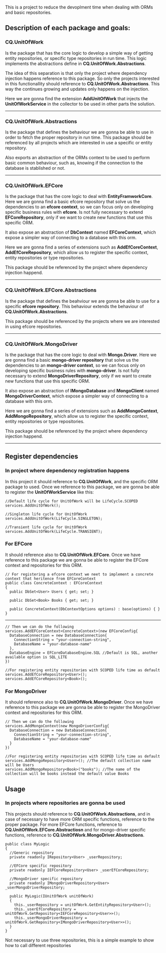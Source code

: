 This is a project to reduce the devoplment time when dealing with ORMs and basic repositories.

## Description of each package and goals:

### CQ.UnitOfWork

Is the package that has the core logic to develop a simple way of getting entity repositories, or specific type repositories in run time. This logic implements the abstractions define in **CQ.UnitOfWork.Abstractions**.

The idea of this separation is that only the project where dependency injection happens reference to this package. So only the projects interested in this functionallity should reference to **CQ.UnitOfWork.Abstractions**. This way the continues growing and updates only happens on the injection.

Here we are gonna find the extension **AddUnitOfWork** that injects the **UnitOfWorkService** in the collector to be used in other parts the solution.

---

### CQ.UnitOfWork.Abstractions

Is the package that defines the behaviour we are gonna be able to use in order to fetch the proper repository in run time. This package should be referenced by all projects which are interested in use a specific or entity repository.

Also exports an abstraction of the ORMs context to be used to perform basic common behaviour, such as, knowing if the connection to the database is stablished or not.

---

### CQ.UnitOfWork.EFCore

Is the package that has the core logic to deal with **EntityFramworkCore**. Here we are gonna find a basic efcore repository that solve us the dependencies to an **efcore context**, so we can focus only on developing specific business rules with **efcore**. Is not fully necessary to extend **EFCoreRepository**, only if we want to create new functions that use this specific ORM.

It also expose an abstraction of **DbContext** named **EFCoreContext**, which expose a simpler way of connecting to a database with this orm.

Here we are gonna find a series of extensions such as **AddEfCoreContext**, **AddEfCoreRepository**, which allow us to register the specific context, entity repositories or type repositories.

This package should be referenced by the project where dependency injection happend.

---

### CQ.UnitOfWork.EFCore.Abstractions

Is the package that defines the beahviour we are gonna be able to use for a specific **efcore repository**. This behaviour extends the behaviour of **CQ.UnitOfWork.Abstractions**.

This package should be referenced by the projects where we are interested in using efcore repositories.

---

### CQ.UnitOfWork.MongoDriver

Is the package that has the core logic to deal with **Mongo.Driver**. Here we are gonna find a basic **mongo-driver repository** that solve us the dependencies to an **mongo-driver context**, so we can focus only on developing specific business rules with **mongo-driver**. Is not fully necessary to extend **MongoDriverRepository**, only if we want to create new functions that use this specific ORM.

It also expose an abstraction of **IMongoDatabase** and **MongoClient** named **MongoDriverContext**, which expose a simpler way of connecting to a database with this orm.

Here we are gonna find a series of extensions such as **AddMongoContext**, **AddMongoRepository**, which allow us to register the specific context, entity repositories or type repositories.

This package should be referenced by the project where dependency injection happend.

---

## Register dependencies

### In project where dependency registration happens
In this project it should reference to **CQ.UnitOfWork**, and the specific ORM package to used. Once we reference to this package, we are gonna be able to register the **UnitOfWorkService** like this:
    
    //Default life cycle for UnitOfWork will be LifeCycle.SCOPED
    services.AddUnitOfWork();

    //Singleton life cycle for UnitOfWork
    services.AddUnitOfWork(LifeCycle.SINGLETON);

    //Transient life cycle for UnitOfWork
    services.AddUnitOfWork(LifeCycle.TRANSIENT);

### For EFCore
It should reference also to **CQ.UnitOfWork.EFCore**. Once we have reference to this package we are gonna be able to register the EFCore context and repositories for this ORM. 

    // For registering a efcore context we neet to implement a concrete context that heritence from EFCoreContext
    public class ConcreteContext : EFCoreContext
    {
      public DbSet<User> Users { get; set; }

      public DbSet<Book> Books { get; set; }
      
      public ConcreteContext(DbContextOptions options) : base(options) { }
    }
---
    // Then we can do the following
    services.AddEFCoreContext<ConcreteContext>(new EFCoreConfig{
      DatabaseConnection = new DatabaseConnection{
        ConnectionString = "your-connection-string",
        DatabaseName = "your-database-name"
      },
      DatabaseEngine = EFCoreDatabaseEngine.SQL //Default is SQL, another available option is SQL_LITE
    })

    //For registering entity repositories with SCOPED life time as default
    services.AddEfCoreRepository<User>();
    services.AddEfCoreRepository<Book>();

### For MongoDriver
It should reference also to **CQ.UnitOfWork.MongoDriver**. Once we have reference to this package we are gonna be able to register the MongoDriver context and repositories for this ORM. 

    // Then we can do the following
    services.AddMongoContext(new MongoDriverConfig{
      DatabaseConnection = new DatabaseConnection{
        ConnectionString = "your-connection-string",
        DatabaseName = "your-database-name"
      }
    })

    //For registering entity repositories with SCOPED life time as default
    services.AddMongoRepository<User>(); //The default collection name will be Users
    services.AddMongoRepository<Book>("books"); //The name of the collection will be books instead the default value Books

## Usage
### In projects where repositories are gonna be used
This projects should reference to **CQ.UnitOfWork.Abstractions**, and in case of necessary to have more ORM specific functions, reference to the proper package. For more EFCore functions, reference to **CQ.UnitOfWork.EFCore.Abstractiosn** and for mongo-driver specific functions, reference to **CQ.UnitOfWork.MongoDriver.Abstractions**.

    public class MyLogic
    {
      //Generic repository
      private readonly IRepository<User> _userRepository;

      //EFCore specific repository
      private readonly IEFCoreRepository<User> _userEfCoreRepository;

      //MongoDriver specific repository
      private readonly IMongoDriverRepository<User> _userMongoDriverRepository;

      public MyLogic(IUnitOfWork unitOfWork)
      {
        this._userRepository = unitOfWork.GetEntityRepository<User>();
        this._userEfCoreRepository = unitOfWork.GetRepository<IEFCoreRepository<User>>();
        this._userMongoDriverRepository = unitOfWork.GetRepository<IMongoDriverRepository<User>>();
      }
    }

Not necessary to use three repositories, this is a simple example to show how to call different repositories